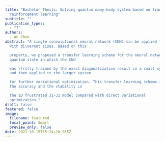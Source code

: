 ```yaml
---
title: "Bachelor Thesis: Solving quantum many-body system based on transfer
  reinforcement learning"
subtitle: ""
publication_types:
  - "7"
authors:
  - Ao Chen
abstract: "A single convolutional neural network (CNN) can be applied to systems
  with di\verent sizes. Based on this

  property, we proposed a transfer learning scheme for the neural network
  quantum state in which the CNN

  was \frstly trained by the exact diagonalization result in a small system,
  and then applied to the larger system

  for further variational optimization. This transfer learning scheme improved
  the accuracy and the stability in

  the 1D frustrated J1-J2 model compared with direct variational
  optimization."
draft: false
featured: false
image:
  filename: featured
  focal_point: Smart
  preview_only: false
date: 2021-10-15T15:24:10.965Z
---
```

